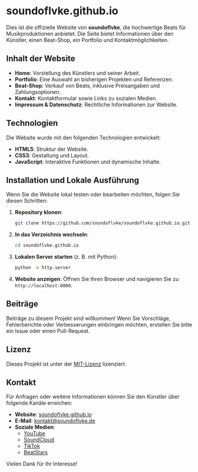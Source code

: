 # soundoflvke.github.io

Dies ist die offizielle Website von **soundoflvke**, die hochwertige Beats für Musikproduktionen anbietet. Die Seite bietet Informationen über den Künstler, einen Beat-Shop, ein Portfolio und Kontaktmöglichkeiten.

## Inhalt der Website

- **Home**: Vorstellung des Künstlers und seiner Arbeit.
- **Portfolio**: Eine Auswahl an bisherigen Projekten und Referenzen.
- **Beat-Shop**: Verkauf von Beats, inklusive Preisangaben und Zahlungsoptionen.
- **Kontakt**: Kontaktformular sowie Links zu sozialen Medien.
- **Impressum & Datenschutz**: Rechtliche Informationen zur Website.

## Technologien

Die Website wurde mit den folgenden Technologien entwickelt:

- **HTML5**: Struktur der Website.
- **CSS3**: Gestaltung und Layout.
- **JavaScript**: Interaktive Funktionen und dynamische Inhalte.

## Installation und Lokale Ausführung

Wenn Sie die Website lokal testen oder bearbeiten möchten, folgen Sie diesen Schritten:

1. **Repository klonen**:
   ```bash
   git clone https://github.com/soundoflvke/soundoflvke.github.io.git
   ```

2. **In das Verzeichnis wechseln**:
   ```bash
   cd soundoflvke.github.io
   ```

3. **Lokalen Server starten** (z. B. mit Python):
   ```bash
   python -m http.server
   ```

4. **Website anzeigen**:
   Öffnen Sie Ihren Browser und navigieren Sie zu `http://localhost:8000`.

## Beiträge

Beiträge zu diesem Projekt sind willkommen! Wenn Sie Vorschläge, Fehlerberichte oder Verbesserungen einbringen möchten, erstellen Sie bitte ein Issue oder einen Pull-Request.

## Lizenz

Dieses Projekt ist unter der [MIT-Lizenz](LICENSE) lizenziert.

## Kontakt

Für Anfragen oder weitere Informationen können Sie den Künstler über folgende Kanäle erreichen:

- **Website**: [soundoflvke.github.io](https://soundoflvke.github.io)
- **E-Mail**: [kontakt@soundoflvke.de](mailto:kontakt@soundoflvke.de)
- **Soziale Medien**:
  - [YouTube](https://www.youtube.com/@soundoflvke)
  - [SoundCloud](https://soundcloud.com/user-460157054)
  - [TikTok](https://www.tiktok.com/@beatsbylvke)
  - [BeatStars](https://www.beatstars.com/soundoflvke)

Vielen Dank für Ihr Interesse!
